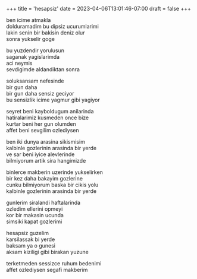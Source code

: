 +++
title = 'hesapsiz'
date = 2023-04-06T13:01:46-07:00
draft = false
+++

ben icime atmakla\
dolduramadim bu dipsiz ucurumlarimi\
lakin senin bir bakisin deniz olur \
sonra yukselir goge

bu yuzdendir yorulusun \
saganak yagislarimda\
aci neymis\
sevdigimde aldandiktan sonra

soluksansam nefesinde\
bir gun daha\
bir gun daha sensiz geciyor\
bu sensizlik icime yagmur gibi yagiyor

seyret beni kayboldugum anilarinda\
hatiralarimiz kusmeden once bize\
kurtar beni her gun olumden\
affet beni sevgilim ozlediysen

ben iki dunya arasina sikismisim\
kalbinle gozlerinin arasinda bir yerde\
ve sar beni iyice alevlerinde\
bilmiyorum artik sira hangimizde

binlerce makberin uzerinde yukselirken\
bir kez daha bakayim gozlerine\
cunku bilmiyorum baska bir cikis yolu\
kalbinle gozlerinin arasinda bir yerde

gunlerim siralandi haftalarinda\
ozledim ellerini opmeyi\
kor bir makasin ucunda\
simsiki kapat gozlerimi

hesapsiz guzelim \
karsilassak bi yerde\
baksam ya o gunesi\
aksam kiziligi gibi birakan yuzune

terketmeden sessizce ruhum bedenimi\
affet ozlediysen segafi makberim
